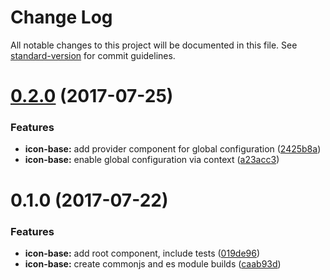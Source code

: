 # Change Log

All notable changes to this project will be documented in this file.
See [standard-version](https://github.com/conventional-changelog/standard-version) for commit guidelines.

<a name="0.2.0"></a>
# [0.2.0](https://github.com/suitejs/suitejs/compare/@suitejs/icon-base@0.1.0...@suitejs/icon-base@0.2.0) (2017-07-25)


### Features

* **icon-base:** add provider component for global configuration ([2425b8a](https://github.com/suitejs/suitejs/commit/2425b8a))
* **icon-base:** enable global configuration via context ([a23acc3](https://github.com/suitejs/suitejs/commit/a23acc3))




<a name="0.1.0"></a>
# 0.1.0 (2017-07-22)


### Features

* **icon-base:** add root component, include tests ([019de96](https://github.com/suitejs/suitejs/commit/019de96))
* **icon-base:** create commonjs and es module builds ([caab93d](https://github.com/suitejs/suitejs/commit/caab93d))

